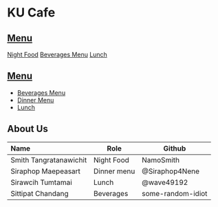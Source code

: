 # KU Cafe

## [Menu](Menu.md)
[Night Food](Menu.md#night-food)
[Beverages Menu](Menu.md#Beverages)
[Lunch](Menu.md#Lunch)
## [Menu](Menu.md)    
- [Beverages Menu](Menu.md#Beverages)
- [Dinner Menu](Menu.md#Dinner)  
- [Lunch](Menu.md#Lunch)

## About Us

| Name      | Role      | Github          |
|:----------|-----------|-----------------|
| Smith Tangratanawichit | Night Food | NamoSmith |
| Siraphop Maepeasart | Dinner menu | @Siraphop4Nene |
| Sirawcih Tumtamai | Lunch | @wave49192 |
| Sittipat Chandang | Beverages | some-random-idiot |